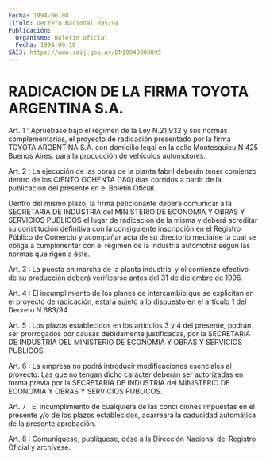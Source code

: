 ```yaml
---
Fecha: 1994-06-08
Título: Decreto Nacional 895/94
Publicación:
  Organismo: Boletín Oficial
  Fecha: 1994-06-10
SAIJ: https://www.saij.gob.ar/DN19940000895
---
```

# RADICACION DE LA FIRMA TOYOTA ARGENTINA S.A.

<a id="1"></a>
Art.  1  :  Apruébase bajo el régimen de la Ley N.21.932 y sus normas complementarias,  el  proyecto  de radicación presentado por la  firma TOYOTA ARGENTINA S.A. con domicilio  legal  en  la  calle Montesquieu  N  425  Buenos  Aires, para la producción de vehículos automotores.

<a id="2"></a>
Art. 2 : La ejecución de las obras de la planta fabril deberán tener  comienzo  dentro de los CIENTO OCHENTA (180) días corridos a partir  de la publicación  del  presente  en  el  Boletín  Oficial.

Dentro del  mismo  plazo,  la firma peticionante deberá comunicar a la SECRETARIA DE INDUSTRIA del  MINISTERIO  DE  ECONOMIA  Y OBRAS Y SERVICIOS  PUBLICOS  el  lugar  de  radicación de la misma y deberá acreditar  su  constitución  definitiva    con    la   consiguiente inscripción en el Registro Público de Comercio y acompañar  acta de su  directorio  mediante  la  cual  se obliga a cumplimentar con el régimen de la industria automotriz según  las  normas  que  rigen a éste.

<a id="3"></a>
Art.  3  :  La  puesta  en marcha de la planta industrial y el comienzo efectivo de su producción  deberá verificarse antes del 31 de diciembre de 1996.

<a id="4"></a>
Art. 4 : El incumplimiento de los planes de intercambio que se explicitan  en  el  proyecto  de  radicación,  estará  sujeto  a lo dispuesto en el artículo 1 del Decreto N.683/94.

<a id="5"></a>
Art.  5  :  Los plazos establecidos en los artículos 3 y 4 del presente, podrán ser prorrogados por causas debidamente justificadas, por  la  SECRETARIA  DE  INDUSTRIA  DEL MINISTERIO DE ECONOMIA Y OBRAS Y SERVICIOS PUBLICOS.

<a id="6"></a>
Art.  6  :  La  empresa  no  podrá  introducir  modificaciones esenciales  al  proyecto. Las que no tengan dicho carácter  deberán ser autorizadas en  forma previa por la SECRETARIA DE INDUSTRIA del MINISTERIO DE ECONOMIA Y OBRAS Y SERVICIOS PUBLICOS.

<a id="7"></a>
Art.  7  : El incumplimiento de cualquiera de las condi ciones impuestas en el  presente y/o de los plazos establecidos, acarreará la caducidad automática de la presente aprobación.

<a id="8"></a>
Art. 8 : Comuníquese, publíquese, dése a la Dirección Nacional del Registro Oficial y archívese.